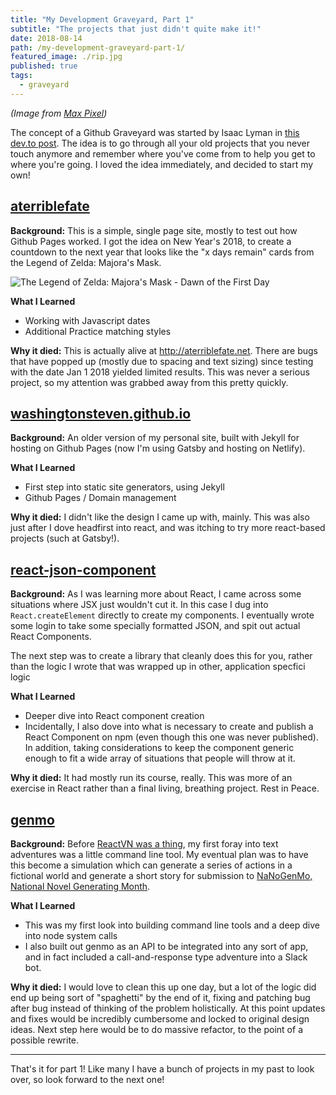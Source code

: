 ```yaml
---
title: "My Development Graveyard, Part 1"
subtitle: "The projects that just didn't quite make it!"
date: 2018-08-14
path: /my-development-graveyard-part-1/
featured_image: ./rip.jpg
published: true
tags:
  - graveyard
---
```


_(Image from [Max Pixel](https://www.maxpixel.net/Tombstone-Cemetery-Rip-Grave-Death-D-2036220))_

The concept of a Github Graveyard was started by Isaac Lyman in [this dev.to post](https://dev.to/isaacandsuch/github-graveyards-ill-show-you-mine-49lh). The idea is to go through all your old projects that you never touch anymore and remember where you've come from to help you get to where you're going. I loved the idea immediately, and decided to start my own!

## [aterriblefate][aterriblefate]

**Background:** This is a simple, single page site, mostly to test out how Github Pages worked. I got the idea on New Year's 2018, to create a countdown to the next year that looks like the "x days remain" cards from the Legend of Zelda: Majora's Mask.

<img src="/zelda.jpg" alt="The Legend of Zelda: Majora's Mask - Dawn of the First Day" />

**What I Learned**
- Working with Javascript dates
- Additional Practice matching styles

**Why it died:** This is actually alive at http://aterriblefate.net. There are bugs that have popped up (mostly due to spacing and text sizing) since testing with the date Jan 1 2018 yielded limited results. This was never a serious project, so my attention was grabbed away from this pretty quickly.

## [washingtonsteven.github.io][irateIguana]

**Background:** An older version of my personal site, built with Jekyll for hosting on Github Pages (now I'm using Gatsby and hosting on Netlify).

**What I Learned**
- First step into static site generators, using Jekyll
- Github Pages / Domain management

**Why it died:** I didn't like the design I came up with, mainly. This was also just after I dove headfirst into react, and was itching to try more react-based projects (such at Gatsby!).

## [react-json-component][rjc]

**Background:** As I was learning more about React, I came across some situations where JSX just wouldn't cut it. In this case I dug into `React.createElement` directly to create my components. I eventually wrote some login to take some specially formatted JSON, and spit out actual React Components.

The next step was to create a library that cleanly does this for you, rather than the logic I wrote that was wrapped up in other, application specfici logic

**What I Learned**
- Deeper dive into React component creation
- Incidentally, I also dove into what is necessary to create and publish a React Component on npm (even though this one was never published). In addition, taking considerations to keep the component generic enough to fit a wide array of situations that people will throw at it.

**Why it died:** It had mostly run its course, really. This was more of an exercise in React rather than a final living, breathing project. Rest in Peace.

## [genmo][genmo]

**Background:** Before [ReactVN was a thing](http://stevenwa.sh/project/react-vn), my first foray into text adventures was a little command line tool. My eventual plan was to have this become a simulation which can generate a series of actions in a fictional world and generate a short story for submission to [NaNoGenMo, National Novel Generating Month](https://nanogenmo.github.io/).

**What I Learned**
- This was my first look into building command line tools and a deep dive into node system calls
- I also built out genmo as an API to be integrated into any sort of app, and in fact included a call-and-response type adventure into a Slack bot.

**Why it died:** I would love to clean this up one day, but a lot of the logic did end up being sort of "spaghetti" by the end of it, fixing and patching bug after bug instead of thinking of the problem holistically. At this point updates and fixes would be incredibly cumbersome and locked to original design ideas. Next step here would be to do massive refactor, to the point of a possible rewrite.

----

That's it for part 1! Like many I have a bunch of projects in my past to look over, so look forward to the next one!




[aterriblefate]: https://github.com/washingtonsteven/aterriblefate
[irateIguana]: https://github.com/washingtonsteven/washingtonsteven.github.io
[rjc]: https://github.com/washingtonsteven/react-json-component
[genmo]: https://github.com/washingtonsteven/genmo